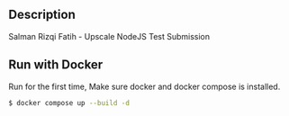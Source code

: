 ## Description

Salman Rizqi Fatih - Upscale NodeJS Test Submission

## Run with Docker

Run for the first time,
Make sure docker and docker compose is installed.

```bash
$ docker compose up --build -d
```

